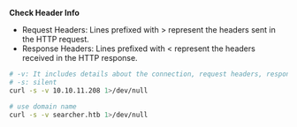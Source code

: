 
**Check Header Info**
- Request Headers: Lines prefixed with > represent the headers sent in the HTTP request.
- Response Headers: Lines prefixed with < represent the headers received in the HTTP response.

```bash
# -v: It includes details about the connection, request headers, response headers, and other debugging information.
# -s: silent
curl -s -v 10.10.11.208 1>/dev/null

# use domain name
curl -s -v searcher.htb 1>/dev/null
```

